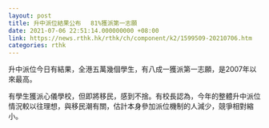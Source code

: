 ```yaml
---
layout: post
title: 升中派位結果公布　 81%獲派第一志願
date: 2021-07-06 22:51:14.000000000 +08:00
link: https://news.rthk.hk/rthk/ch/component/k2/1599509-20210706.htm
categories: rthk
---
```


升中派位今日有結果，全港五萬幾個學生，有八成一獲派第一志願，是2007年以來最高。

有學生獲派心儀學校，但即將移民，感到不捨。有校長認為，今年的整體升中派位情況較以往理想，與移民潮有關，估計本身參加派位機制的人減少，競爭相對縮小。
